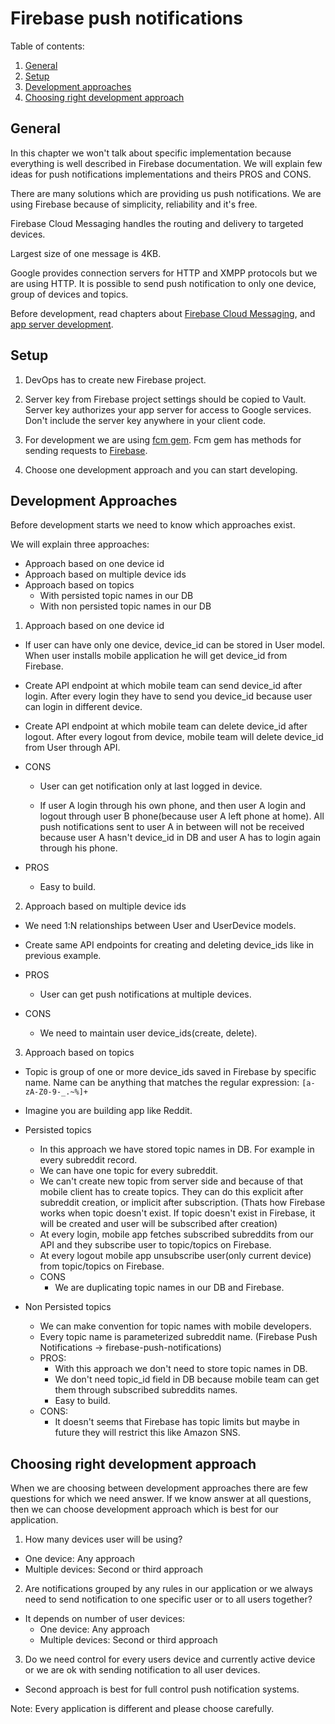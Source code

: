 # Firebase push notifications

Table of contents:

1. [General](#general)
2. [Setup](#setup)
3. [Development approaches](#development-approaches)
4. [Choosing right development approach](#choosing-development-approach)

## General
In this chapter we won't talk about specific implementation because everything is well described in Firebase documentation. We will explain few ideas for push notifications implementations and theirs PROS and CONS.

There are many solutions which are providing us push notifications. We are using Firebase because of simplicity, reliability and it's free.

Firebase Cloud Messaging handles the routing and delivery to targeted devices.

Largest size of one message is 4KB.

Google provides connection servers for HTTP and XMPP protocols but we are using HTTP.
It is possible to send push notification to only one device, group of devices and topics.

Before development, read chapters about [Firebase Cloud Messaging](https://firebase.google.com/docs/cloud-messaging/), and [app server development](https://firebase.google.com/docs/cloud-messaging/server).

## Setup
1. DevOps has to create new Firebase project.

2. Server key from Firebase project settings should be copied to Vault. Server key authorizes your app server for access to Google services. Don't include the server key anywhere in your client code.

3. For development we are using [fcm gem](https://github.com/spacialdb/fcm). Fcm gem has methods for sending requests to [Firebase](https://firebase.google.com/docs/cloud-messaging/send-message).

4. Choose one development approach and you can start developing.

## Development Approaches

Before development starts we need to know which approaches exist.

We will explain three approaches:
  * Approach based on one device id
  * Approach based on multiple device ids
  * Approach based on topics
    * With persisted topic names in our DB
    * With non persisted topic names in our DB


1. Approach based on one device id
 * If user can have only one device, device_id can be stored in User model. When user installs mobile application he will get device_id from Firebase.

 * Create API endpoint at which mobile team can send device_id after login. After every login they have to send you device_id because user can login in different device.

 * Create API endpoint at which mobile team can delete device_id after logout. After every logout from device, mobile team will delete device_id from User through API.

 * CONS
    * User can get notification only at last logged in device.

    * If user A login through his own phone, and then user A login and logout through user B phone(because user A left phone at home). All push notifications sent to user A in between will not be received because user A hasn't device_id in DB and user A has to login again through his phone.

  * PROS
    * Easy to build.

2. Approach based on multiple device ids

  * We need 1:N relationships between User and UserDevice models.

  * Create same API endpoints for creating and deleting device_ids like in previous example.
  * PROS
    * User can get push notifications at multiple devices.
  * CONS
    * We need to maintain user device_ids(create, delete).

3. Approach based on topics

  * Topic is group of one or more device_ids saved in Firebase by specific name. Name can be anything that matches the regular expression: `[a-zA-Z0-9-_.~%]+`

  * Imagine you are building app like Reddit.


  * Persisted topics
    * In this approach we have stored topic names in DB. For example in every subreddit record.
    * We can have one topic for every subreddit.
    * We can't create new topic from server side and because of that mobile client has to create topics. They can do this explicit after subreddit creation, or implicit after subscription. (Thats how Firebase works when topic doesn't exist. If topic doesn't exist in Firebase, it will be created and user will be subscribed after creation)
    * At every login, mobile app fetches subscribed subreddits from our API and they subscribe user to topic/topics on Firebase.
    * At every logout mobile app unsubscribe user(only current device) from topic/topics on Firebase.
    * CONS
      * We are duplicating topic names in our DB and Firebase.


  * Non Persisted topics
    * We can make convention for topic names with mobile developers.
    * Every topic name is parameterized subreddit name.
    (Firebase Push Notifications -> firebase-push-notifications)
    * PROS:
      * With this approach we don't need to store topic names in DB.
      * We don't need topic_id field in DB because mobile team can get them through subscribed subreddits names.
      * Easy to build.
    * CONS:
      * It doesn't seems that Firebase has topic limits but maybe in future they will restrict this like Amazon SNS.

## Choosing right development approach
When we are choosing between development approaches there are few questions for which we need answer. If we know answer at all questions, then we can choose development approach which is best for our application.

1. How many devices user will be using?
  * One device: Any approach
  * Multiple devices: Second or third approach
2. Are notifications grouped by any rules in our application or we always need to send notification to one specific user or to all users together?
  * It depends on number of user devices:
    * One device: Any approach
    * Multiple devices: Second or third approach
3. Do we need control for every users device and currently active device or we are ok with sending notification to all user devices.
 * Second approach is best for full control push notification systems.

Note: Every application is different and please choose carefully.

